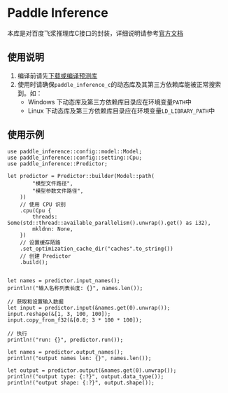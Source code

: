 # Paddle Inference

本库是对百度飞浆推理库C接口的封装，详细说明请参考[官方文档](https://paddleinference.paddlepaddle.org.cn/api_reference/c_api_index.html)

## 使用说明

1. 编译前请先[下载或编译预测库](https://paddleinference.paddlepaddle.org.cn/user_guides/source_compile.html)
2. 使用时请确保`paddle_inference_c`的动态库及其第三方依赖库能被正常搜索到。如：
    - Windows 下动态库及第三方依赖库目录应在环境变量`PATH`中
    - Linux 下动态库及第三方依赖库目录应在环境变量`LD_LIBRARY_PATH`中

## 使用示例
```no_run
use paddle_inference::config::model::Model;
use paddle_inference::config::setting::Cpu;
use paddle_inference::Predictor;

let predictor = Predictor::builder(Model::path(
        "模型文件路径",
        "模型参数文件路径",
    ))
    // 使用 CPU 识别
    .cpu(Cpu {
        threads: Some(std::thread::available_parallelism().unwrap().get() as i32),
        mkldnn: None,
    })
    // 设置缓存陌路
    .set_optimization_cache_dir("caches".to_string())
    // 创建 Predictor
    .build();


let names = predictor.input_names();
println!("输入名称列表长度: {}", names.len());

// 获取和设置输入数据
let input = predictor.input(&names.get(0).unwrap());
input.reshape(&[1, 3, 100, 100]);
input.copy_from_f32(&[0.0; 3 * 100 * 100]);

// 执行
println!("run: {}", predictor.run());

let names = predictor.output_names();
println!("output names len: {}", names.len());

let output = predictor.output(&names.get(0).unwrap());
println!("output type: {:?}", output.data_type());
println!("output shape: {:?}", output.shape());
```
